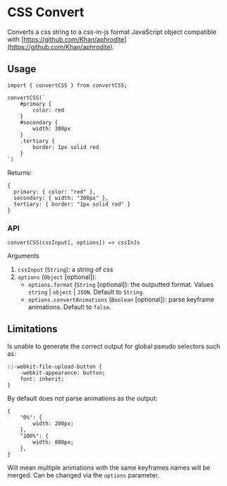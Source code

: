 # CSS Convert

Converts a css string to a css-in-js format JavaScript object compatible with [https://github.com/Khan/aphrodite](https://github.com/Khan/aphrodite).

## Usage

```
import { convertCSS } from convertCSS;

convertCSS(`
    #primary {
        color: red
    }
    #secondary {
        width: 300px
    }
    .tertiary {
        border: 1px solid red
    }
`)
```

Returns:

```
{
  primary: { color: "red" },
  secondary: { width: "300px" },
  tertiary: { border: "1px solid red" }
}
```

### API

`convertCSS(cssInput[, options]) => cssInJs`

Arguments

1.  `cssInput` (`String`): a string of css
2.  `options` (`Object` [optional]):
    * `options.format` (`String` [optional]): the outputted format. Values `string` | `object` | `JSON`. Default to `String`.
    * `options.convertAnimations` (`Boolean` [optional]): parse keyframe animations. Default to `false`.

## Limitations

Is unable to generate the correct output for global pseudo selectors such as:

```
::-webkit-file-upload-button {
    -webkit-appearance: button;
    font: inherit;
}
```

By default does not parse animations as the output:

```
{
	"0%": {
		width: 200px;
	},
	"100%": {
		width: 800px;
	},
}
```

Will mean multiple animations with the same keyframes names will be merged. Can be changed via the `options` parameter.
